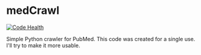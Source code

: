 # medCrawl
[![Code Health](https://landscape.io/github/fbidu/medCrawl/master/landscape.svg?style=flat)](https://landscape.io/github/fbidu/medCrawl/master)

Simple Python crawler for PubMed. This code was created for a single use. I'll try to make it more usable.
